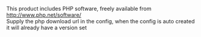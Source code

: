 This product includes PHP software, freely available from <http://www.php.net/software/>  
Supply the php download url in the config, when the config is auto created it will already have a version set
